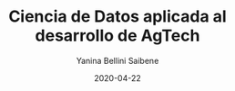 ---
title: "Ciencia de Datos aplicada al desarrollo de AgTech"
excerpt: "El sector agropecuario y agroindustrial tiene el gran desafío de satisfacer las demandas de un mundo con mayor necesidad de alimentos que se produzcan cuidando la salud, el ambiente y los recursos naturales. Este objetivo de producir más y mejor, con los mismos o menos recursos, se puede abordar desde dos ópticas: por un lado, el desarrollo y masificación de máquinas precisas y por el otro, el aumento en el uso y explotación de datos e información que ya se generan (o generarán en el futuro cercano) para mejorar la toma de decisiones en el manejo agropecuario. Enmarcada en esta segunda línea, la ciencia de datos tiene mucho que aportar y en esta charla se presentarán una serie de aplicaciones que llevo adelante con mi grupo de trabajo y las herramientas que usamos para desarrollarlas."
date: 2020-04-22
date_end: "2020-04-22"
author: "Yanina Bellini Saibene"
location: "Online (Argentina)"
event: "Universidad Nacional de Río Negro. Ingeniería Agronómica. Cátedra de AgroTICs"
event_url: 
draft: false
# layout options: single, single-sidebar
layout: single
categories:
- Talk
- Español
- AgTech
tags:
- Rstats
links:
 - icon: images
   icon_pack: fas
   name: Slides
   url: UNRN2020_Bellini.pdf
# - icon: youtube
#   icon_pack: fab
#   name: video
#   url: https://youtu.be/GhHkxgpDg38
---